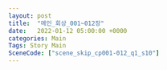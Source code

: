 ```yaml
---
layout: post
title:  "메인_회상_001~012장"
date:   2022-01-12 05:00:00 +0000
categories: Main
Tags: Story Main
SceneCode: ["scene_skip_cp001-012_q1_s10"]
---
```

